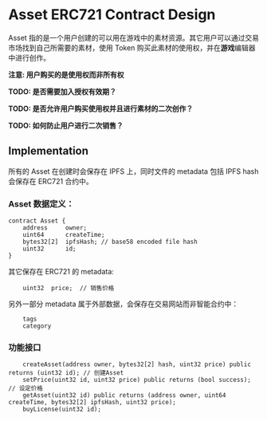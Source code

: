 # Asset ERC721 Contract Design
Asset 指的是一个用户创建的可以用在游戏中的素材资源。其它用户可以通过交易市场找到自己所需要的素材，使用 Token 购买此素材的使用权，并在**游戏**编辑器中进行创作。

**注意: 用户购买的是使用权而非所有权**

**TODO: 是否需要加入授权有效期？**

**TODO: 是否允许用户购买使用权并且进行素材的二次创作？**

**TODO: 如何防止用户进行二次销售？**

## Implementation
所有的 Asset 在创建时会保存在 IPFS 上，同时文件的 metadata 包括 IPFS hash 会保存在 ERC721 合约中。

### Asset 数据定义：

```
contract Asset {
	address 	owner;
	uint64 		createTime;
	bytes32[2] 	ipfsHash; // base58 encoded file hash
	uint32		id;
}
```

其它保存在 ERC721 的 metadata:
```
	uint32	price;  // 销售价格
```

另外一部分 metadata 属于外部数据，会保存在交易网站而非智能合约中：
```
	tags
	category
```

### 功能接口
```
	createAsset(address owner, bytes32[2] hash, uint32 price) public returns (uint32 id); // 创建Asset
	setPrice(uint32 id, uint32 price) public returns (bool success); // 设定价格
	getAsset(uint32 id) public returns (address owner, uint64 createTime, bytes32[2] ipfsHash, uint32 price);
	buyLicense(uint32 id);
	
```
